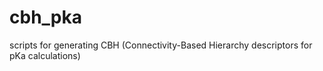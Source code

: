# cbh_pka
scripts for generating CBH (Connectivity-Based Hierarchy descriptors for pKa calculations)
